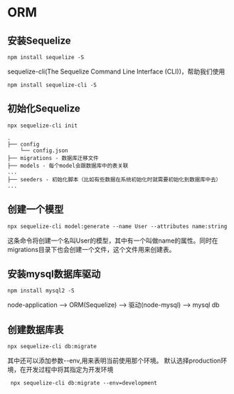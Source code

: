 # ORM

## 安装Sequelize
` npm install sequelize -S `

sequelize-cli(The Sequelize Command Line Interface (CLI))，帮助我们使用

` npm install sequelize-cli -S `

## 初始化Sequelize
` npx sequelize-cli init `

```
.
├── config
    └── config.json
├── migrations - 数据库迁移文件
├── models - 每个model会跟数据库中的表关联
...
├── seeders - 初始化脚本（比如有些数据在系统初始化时就需要初始化到数据库中去）
...
```

## 创建一个模型

` npx sequelize-cli model:generate --name User --attributes name:string `

这条命令将创建一个名叫User的模型，其中有一个叫做name的属性。同时在migrations目录下也会创建一个文件，这个文件用来创建表。

## 安装mysql数据库驱动
` npm install mysql2 -S `

node-application --> ORM(Sequelize) --> 驱动(node-mysql) --> mysql db

## 创建数据库表

` npx sequelize-cli db:migrate `

其中还可以添加参数--env,用来表明当前使用那个环境。
默认选择production环境，在开发过程中将其指定为开发环境

` npx sequelize-cli db:migrate --env=development`

